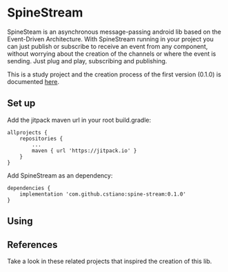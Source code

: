 # SpineStream

SpineSteam is an asynchronous message-passing android lib based on the Event-Driven Architecture. With SpineStream running in your project you can just publish or subscribe to receive an event from any component, without worrying about the creation of the channels or where the event is sending. Just plug and play, subscribing and publishing.

This is a study project and the creation process of the first version (0.1.0) is documented [here]().

## Set up

Add the jitpack maven url in your root build.gradle:
```
allprojects {
    repositories {
        ...
        maven { url 'https://jitpack.io' }
    }
}
```

Add SpineStream as an dependency:
```
dependencies {
    implementation 'com.github.cstiano:spine-stream:0.1.0'
}
```

## Using

## References

Take a look in these related projects that inspired the creation of this lib.